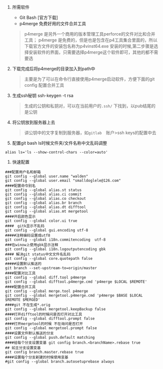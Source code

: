 1. 所需软件

   * Git Bash [官方下载]
   * p4merge 免费好用的文件合并工具
    > p4merge 是另外一个商用的版本管理工具perforce的文件对比和合并工具；
    > p4merge 是免费的，但是也是包含在p4工具集合里面的，所以下载官方文件的安装包名称为p4vinst64.exe
    > 安装的时候,第二步骤是选择安装软件的界面，只需要选择p4merge这个软件即可，其他的都不需要选
2. 下载完成后将p4merge的目录加入到path中
　　
    > 主要是为了可以在命令行直接使用p4merge启动软件，方便下面的git config  配置合并工具

3. 生成ssh秘钥 ssh-keygen -t rsa
    > 生成的公钥和私钥对，可以在当前用户的`.ssh/` 下找到，以pub结尾的是公钥
4. 将公钥放到服务器上去
    > 讲公钥中的文字复制到服务器，如`gitlab`　账户>ssh keys的配置中去
5. 配置git bash ls时候文件夹/文件名称中文乱码调整

```
alias ls='ls --show-control-chars --color=auto'
```

1. 快速配置

```
###配置用户名和邮箱
git config --global user.name "walden"
git config --global user.email "smalldoglele@126.com"
####配置命令别名
git config --global alias.st status
git config --global alias.ci commit
git config --global alias.co checkout
git config --global alias.br branch
git config --global alias.dt difftool
git config --global alias.mt mergetool
####开启颜色显示
git config --global color.ui true
####　gitk显示不乱码
git config --global gui.encoding utf-8
#####注释编码设置成utf8 
git config --global i18n.commitencoding  utf-8
###在winow上使用gbk显示注释
git config --global i18n.logoutputencoding gbk
#### 解决git status中文文件名乱码
git config --global core.quotepath false
#####设置默认推送的
git branch --set-upstream-to=origin/master
####配置对比工具
git config --global diff.tool p4merge
git config --global difftool.p4merge.cmd 'p4merge $LOCAL $REMOTE'
####配置合并工具
git config --global merge.tool p4merge
git config --global mergetool.p4merge.cmd 'p4merge $BASE $LOCAL $REMOTE $MERGED'
####git 不在生成*.orig
git config --global mergetool.keepBackup false
####打开difftool的时候问是否打开对比工具
git config --global difftool.prompt false
####打开mergetool的时候 不在询问是否打开
git config --global mergetool.prompt false
####设置文件默认推送的分支
git config --global push.default matching
####给每个分支设置变基 git config branch.<branchName>.rebase true
## 如主分支设置变基
git config branch.master.rebase true
####设置每个分支新建的时候使用变基
#git config --global branch.autosetuprebase always
```



